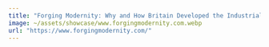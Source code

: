 ```yaml
---
title: "Forging Modernity: Why and How Britain Developed the Industrial Revolution"
image: ~/assets/showcase/www.forgingmodernity.com.webp
url: "https://www.forgingmodernity.com/"
---
```


